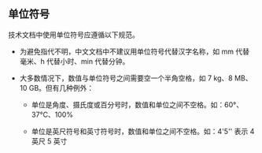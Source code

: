## 单位符号

技术文档中使用单位符号应遵循以下规范。

- 为避免指代不明，中文文档中不建议用单位符号代替汉字名称，如 mm 代替毫米、h 代替小时、min 代替分钟。

- 大多数情况下，数值与单位符号之间需要空一个半角空格，如 7 kg、8 MB、10 GB。但有几种例外：

    - 单位是角度、摄氏度或百分号时，数值和单位之间不空格。如：60°、37°C、100%

    - 单位是英尺符号和英寸符号时，数值和单位之间不空格。如：4'5'' 表示 4 英尺 5 英寸